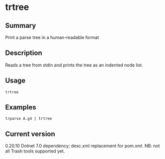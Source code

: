 # trtree

## Summary

Print a parse tree in a human-readable format

## Description

Reads a tree from stdin and prints the tree as an indented node list.

## Usage

    trtree

## Examples

    trparse A.g4 | trtree

## Current version

0.20.10 Dotnet 7.0 dependency; desc.xml replacement for pom.xml. NB: not all Trash tools supported yet.
